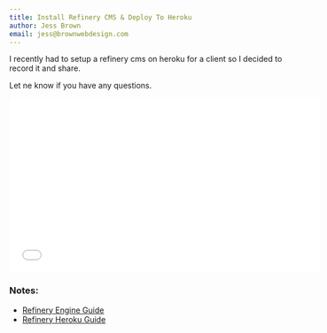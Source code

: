 ```yaml
---
title: Install Refinery CMS & Deploy To Heroku
author: Jess Brown
email: jess@brownwebdesign.com
---
```


I recently had to setup a refinery cms on heroku for a client so I
decided to record it and share.

Let ne know if you have any questions.

<div class="flex-video widescreen"><iframe width="560" height="315" src="//www.youtube.com/embed/9YGX0OYnMto" frameborder="0" allowfullscreen></iframe> </div>

### Notes:

* [Refinery Engine Guide]( http://refinerycms.com/guides/with-an-existing-rails-app )
* [Refinery Heroku Guide]( http://refinerycms.com/guides/heroku )
